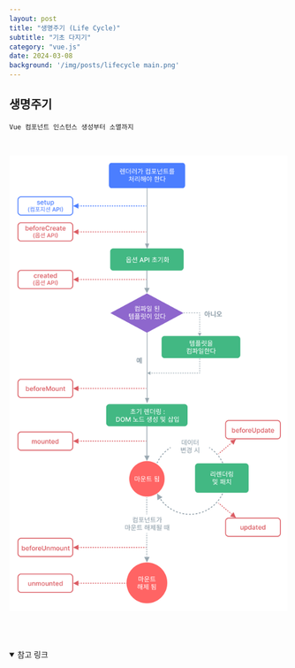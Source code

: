 ```yaml
---
layout: post
title: "생명주기 (Life Cycle)"
subtitle: "기초 다지기"
category: "vue.js"
date: 2024-03-08
background: '/img/posts/lifecycle main.png'
---
```



## 생명주기

`Vue 컴포넌트 인스턴스 생성부터 소멸까지`

<br>

![alt text](/img/posts/lifecycle.png)


<br>
<br>
<br>

<details open="open">
<summary>참고 링크</summary>
<div markdown="1">
<https://v3-docs.vuejs-korea.org/>
<div>
